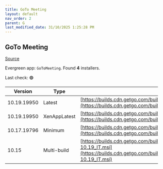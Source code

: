 ```yaml
---
title: GoTo Meeting
layout: default
nav_order: 2
parent: G
last_modified_date: 31/10/2025 1:25:28 PM
---
```


## GoTo Meeting

[Source](https://support.goto.com/meeting/help/install-via-msi-windows)

Evergreen app: `GoToMeeting`. Found **4** installers.

Last check: 🟢

| Version     | Type         | URI                                                                                                                                                                                    |
| ----------- | ------------ | -------------------------------------------------------------------------------------------------------------------------------------------------------------------------------------- |
| 10.19.19950 | Latest       | [https://builds.cdn.getgo.com/builds/g2m/19950/G2MSetup10.19.19950_IT.msi](https://builds.cdn.getgo.com/builds/g2m/19950/G2MSetup10.19.19950_IT.msi)                                   |
| 10.19.19950 | XenAppLatest | [https://builds.cdn.getgo.com/builds/g2m/19950/G2MSetup10.19.19950_Xen.msi](https://builds.cdn.getgo.com/builds/g2m/19950/G2MSetup10.19.19950_Xen.msi)                                 |
| 10.17.19796 | Minimum      | [https://builds.cdn.getgo.com/builds/g2m/19796/G2MSetup10.17.19796_IT.msi](https://builds.cdn.getgo.com/builds/g2m/19796/G2MSetup10.17.19796_IT.msi)                                   |
| 10.15       | Multi-build  | [https://builds.cdn.getgo.com/builds/G2MSetupBundle/20220427_55/G2MSetup10.15-10.19_IT.msi](https://builds.cdn.getgo.com/builds/G2MSetupBundle/20220427_55/G2MSetup10.15-10.19_IT.msi) |
